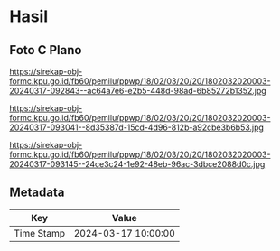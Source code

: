# Hasil

## Foto C Plano

https://sirekap-obj-formc.kpu.go.id/fb60/pemilu/ppwp/18/02/03/20/20/1802032020003-20240317-092843--ac64a7e6-e2b5-448d-98ad-6b85272b1352.jpg

https://sirekap-obj-formc.kpu.go.id/fb60/pemilu/ppwp/18/02/03/20/20/1802032020003-20240317-093041--8d35387d-15cd-4d96-812b-a92cbe3b6b53.jpg

https://sirekap-obj-formc.kpu.go.id/fb60/pemilu/ppwp/18/02/03/20/20/1802032020003-20240317-093145--24ce3c24-1e92-48eb-96ac-3dbce2088d0c.jpg


## Metadata

| Key        | Value               |
| ---------- | ------------------- |
| Time Stamp | 2024-03-17 10:00:00 |



